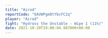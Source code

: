```yaml
---
title: "Airod"
reportCode: "6AVWPgm8tYbcFC2q"
player: "Airod"
fight: "Hydross the Unstable - Wipe 1 (11%)"
date: 2021-10-20T19:00:04.987000+00:00
---
```

